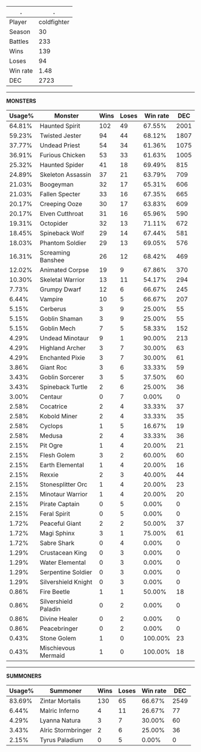 .|.
|-|-
Player|coldfighter
Season|30
Battles|233
Wins|139
Loses|94
Win rate|1.48
DEC|2723

---
**MONSTERS**

Usage%|Monster|Wins|Loses|Win rate|DEC|
-|-|-|-|-|-|
64.81%|Haunted Spirit|102|49|67.55%|2001|
59.23%|Twisted Jester|94|44|68.12%|1807|
37.77%|Undead Priest|54|34|61.36%|1075|
36.91%|Furious Chicken|53|33|61.63%|1005|
25.32%|Haunted Spider|41|18|69.49%|815|
24.89%|Skeleton Assassin|37|21|63.79%|709|
21.03%|Boogeyman|32|17|65.31%|606|
21.03%|Fallen Specter|33|16|67.35%|665|
20.17%|Creeping Ooze|30|17|63.83%|609|
20.17%|Elven Cutthroat|31|16|65.96%|590|
19.31%|Octopider|32|13|71.11%|672|
18.45%|Spineback Wolf|29|14|67.44%|581|
18.03%|Phantom Soldier|29|13|69.05%|576|
16.31%|Screaming Banshee|26|12|68.42%|469|
12.02%|Animated Corpse|19|9|67.86%|370|
10.30%|Skeletal Warrior|13|11|54.17%|294|
7.73%|Grumpy Dwarf|12|6|66.67%|245|
6.44%|Vampire|10|5|66.67%|207|
5.15%|Cerberus|3|9|25.00%|55|
5.15%|Goblin Shaman|3|9|25.00%|55|
5.15%|Goblin Mech|7|5|58.33%|152|
4.29%|Undead Minotaur|9|1|90.00%|213|
4.29%|Highland Archer|3|7|30.00%|63|
4.29%|Enchanted Pixie|3|7|30.00%|61|
3.86%|Giant Roc|3|6|33.33%|59|
3.43%|Goblin Sorcerer|3|5|37.50%|60|
3.43%|Spineback Turtle|2|6|25.00%|36|
3.00%|Centaur|0|7|0.00%|0|
2.58%|Cocatrice|2|4|33.33%|37|
2.58%|Kobold Miner|2|4|33.33%|35|
2.58%|Cyclops|1|5|16.67%|19|
2.58%|Medusa|2|4|33.33%|36|
2.15%|Pit Ogre|1|4|20.00%|21|
2.15%|Flesh Golem|3|2|60.00%|60|
2.15%|Earth Elemental|1|4|20.00%|16|
2.15%|Rexxie|2|3|40.00%|44|
2.15%|Stonesplitter Orc|1|4|20.00%|23|
2.15%|Minotaur Warrior|1|4|20.00%|20|
2.15%|Pirate Captain|0|5|0.00%|0|
2.15%|Feral Spirit|0|5|0.00%|0|
1.72%|Peaceful Giant|2|2|50.00%|37|
1.72%|Magi Sphinx|3|1|75.00%|61|
1.72%|Sabre Shark|0|4|0.00%|0|
1.29%|Crustacean King|0|3|0.00%|0|
1.29%|Water Elemental|0|3|0.00%|0|
1.29%|Serpentine Soldier|0|3|0.00%|0|
1.29%|Silvershield Knight|0|3|0.00%|0|
0.86%|Fire Beetle|1|1|50.00%|18|
0.86%|Silvershield Paladin|0|2|0.00%|0|
0.86%|Divine Healer|0|2|0.00%|0|
0.86%|Peacebringer|0|2|0.00%|0|
0.43%|Stone Golem|1|0|100.00%|23|
0.43%|Mischievous Mermaid|1|0|100.00%|18|

---
**SUMMONERS**

Usage%|Summoner|Wins|Loses|Win rate|DEC|
-|-|-|-|-|-|
83.69%|Zintar Mortalis|130|65|66.67%|2549|
6.44%|Malric Inferno|4|11|26.67%|77|
4.29%|Lyanna Natura|3|7|30.00%|60|
3.43%|Alric Stormbringer|2|6|25.00%|36|
2.15%|Tyrus Paladium|0|5|0.00%|0|
